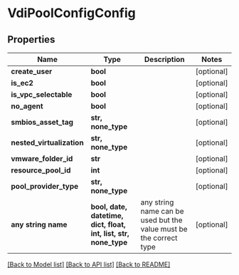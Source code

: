 # VdiPoolConfigConfig


## Properties
Name | Type | Description | Notes
------------ | ------------- | ------------- | -------------
**create_user** | **bool** |  | [optional] 
**is_ec2** | **bool** |  | [optional] 
**is_vpc_selectable** | **bool** |  | [optional] 
**no_agent** | **bool** |  | [optional] 
**smbios_asset_tag** | **str, none_type** |  | [optional] 
**nested_virtualization** | **str, none_type** |  | [optional] 
**vmware_folder_id** | **str** |  | [optional] 
**resource_pool_id** | **int** |  | [optional] 
**pool_provider_type** | **str, none_type** |  | [optional] 
**any string name** | **bool, date, datetime, dict, float, int, list, str, none_type** | any string name can be used but the value must be the correct type | [optional]

[[Back to Model list]](../README.md#documentation-for-models) [[Back to API list]](../README.md#documentation-for-api-endpoints) [[Back to README]](../README.md)


